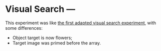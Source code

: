 # Visual Search &mdash; 

This experiment was like [the first adapted visual search experiment](../visual-search-adapted/), with some differences:
  - Object target is now flowers;
  - Target image was primed before the array.

